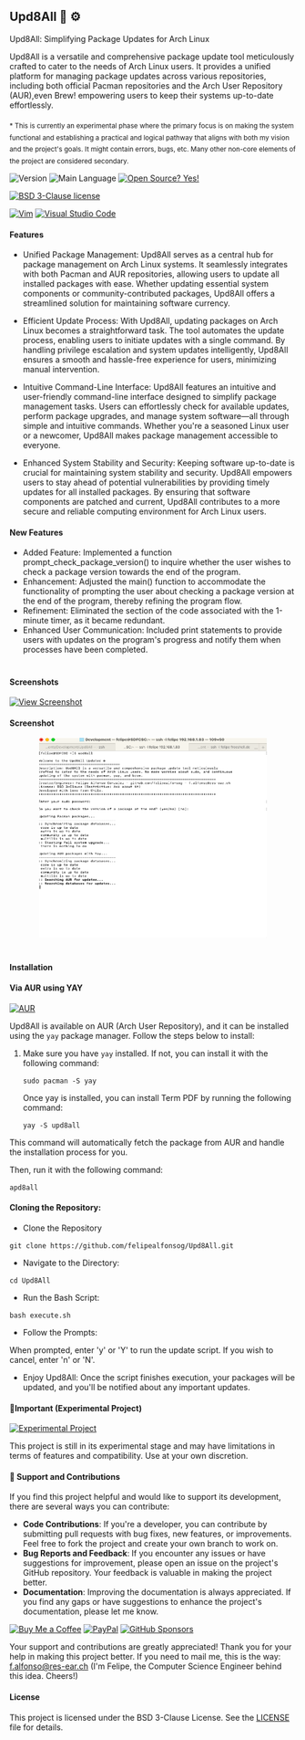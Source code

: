 ## Upd8All 🔄 ⚙

Upd8All: Simplifying Package Updates for Arch Linux

Upd8All is a versatile and comprehensive package update tool meticulously crafted to cater to the needs of Arch Linux users. It provides a unified platform for managing package updates across various repositories, including both official Pacman repositories and the Arch User Repository (AUR),even Brew! empowering users to keep their systems up-to-date effortlessly.

<sub>* This is currently an experimental phase where the primary focus is on making the system functional and establishing a practical and logical pathway that aligns with both my vision and the project's goals. It might contain errors, bugs, etc. Many other non-core elements of the project are considered secondary.</sub>

![Version](https://img.shields.io/github/release/felipealfonsog/Upd8All.svg?style=flat&color=blue)
![Main Language](https://img.shields.io/github/languages/top/felipealfonsog/Upd8All.svg?style=flat&color=blue)
[![Open Source? Yes!](https://badgen.net/badge/Open%20Source%20%3F/Yes%21/blue?icon=github)](https://github.com/Naereen/badges/)

[![BSD 3-Clause license](https://img.shields.io/badge/License-BSD%203--Clause-blue.svg)](https://opensource.org/licenses/BSD-3-Clause)

<!--
[![GPL license](https://img.shields.io/badge/License-GPL-blue.svg)](http://perso.crans.org/besson/LICENSE.html)
-->

[![Vim](https://img.shields.io/badge/--019733?logo=vim)](https://www.vim.org/)
[![Visual Studio Code](https://img.shields.io/badge/--007ACC?logo=visual%20studio%20code&logoColor=ffffff)](https://code.visualstudio.com/)

#### Features

- Unified Package Management: Upd8All serves as a central hub for package management on Arch Linux systems. It seamlessly integrates with both Pacman and AUR repositories, allowing users to update all installed packages with ease. Whether updating essential system components or community-contributed packages, Upd8All offers a streamlined solution for maintaining software currency.

- Efficient Update Process: With Upd8All, updating packages on Arch Linux becomes a straightforward task. The tool automates the update process, enabling users to initiate updates with a single command. By handling privilege escalation and system updates intelligently, Upd8All ensures a smooth and hassle-free experience for users, minimizing manual intervention.

- Intuitive Command-Line Interface: Upd8All features an intuitive and user-friendly command-line interface designed to simplify package management tasks. Users can effortlessly check for available updates, perform package upgrades, and manage system software—all through simple and intuitive commands. Whether you're a seasoned Linux user or a newcomer, Upd8All makes package management accessible to everyone.

- Enhanced System Stability and Security: Keeping software up-to-date is crucial for maintaining system stability and security. Upd8All empowers users to stay ahead of potential vulnerabilities by providing timely updates for all installed packages. By ensuring that software components are patched and current, Upd8All contributes to a more secure and reliable computing environment for Arch Linux users.

#### New Features

- Added Feature: Implemented a function prompt_check_package_version() to inquire whether the user wishes to check a package version towards the end of the program.
- Enhancement: Adjusted the main() function to accommodate the functionality of prompting the user about checking a package version at the end of the program, thereby refining the program flow.
- Refinement: Eliminated the section of the code associated with the 1-minute timer, as it became redundant.
- Enhanced User Communication: Included print statements to provide users with updates on the program's progress and notify them when processes have been completed.

#

#### Screenshots

[![View Screenshot](https://img.shields.io/badge/View-Screenshot-green)](#)

#### Screenshot

<p align="center">
  <img src="./images/sshot.png" alt="Screenshot" width="400" height="350">
</p>

#

#### Installation
#### Via AUR using YAY

[![AUR](https://img.shields.io/aur/version/upd8all)](https://aur.archlinux.org/packages/upd8all)

<!-- 
[![AUR](https://img.shields.io/aur/version/upd8all.svg)](https://aur.archlinux.org/packages/upd8all)
-->

<!-- 
https://aur.archlinux.org/packages/upd8all
-->

Upd8All is available on AUR (Arch User Repository), and it can be installed using the `yay` package manager. Follow the steps below to install:

1. Make sure you have `yay` installed. If not, you can install it with the following command:
   
   ```
   sudo pacman -S yay
   ```
   Once yay is installed, you can install Term PDF by running the following command:
   
   ```
   yay -S upd8all
   ```
This command will automatically fetch the package from AUR and handle the installation process for you.

Then, run it with the following command:

```
apd8all
```

#### Cloning the Repository: 

 - Clone the Repository

```
git clone https://github.com/felipealfonsog/Upd8All.git
```

 - Navigate to the Directory:

```
cd Upd8All
```

 - Run the Bash Script:

```
bash execute.sh
```

 - Follow the Prompts:

When prompted, enter 'y' or 'Y' to run the update script.
If you wish to cancel, enter 'n' or 'N'.


 - Enjoy Upd8All:
Once the script finishes execution, your packages will be updated, and you'll be notified about any important updates.


#### 📝Important (Experimental Project)

[![Experimental Project](https://img.shields.io/badge/Project-Type%3A%20Experimental-blueviolet)](#)

This project is still in its experimental stage and may have limitations in terms of features and compatibility. Use at your own discretion.

#### 🤝 Support and Contributions

If you find this project helpful and would like to support its development, there are several ways you can contribute:

- **Code Contributions**: If you're a developer, you can contribute by submitting pull requests with bug fixes, new features, or improvements. Feel free to fork the project and create your own branch to work on.
- **Bug Reports and Feedback**: If you encounter any issues or have suggestions for improvement, please open an issue on the project's GitHub repository. Your feedback is valuable in making the project better.
- **Documentation**: Improving the documentation is always appreciated. If you find any gaps or have suggestions to enhance the project's documentation, please let me know.

[![Buy Me a Coffee](https://img.shields.io/badge/Buy%20Me%20a%20Coffee-%E2%98%95-FFDD00?style=flat-square&logo=buy-me-a-coffee&logoColor=black)](https://www.buymeacoffee.com/felipealfonsog)
[![PayPal](https://img.shields.io/badge/Donate%20with-PayPal-00457C?style=flat-square&logo=paypal&logoColor=white)](https://www.paypal.me/felipealfonsog)
[![GitHub Sponsors](https://img.shields.io/badge/Sponsor%20me%20on-GitHub-%23EA4AAA?style=flat-square&logo=github-sponsors&logoColor=white)](https://github.com/sponsors/felipealfonsog)

Your support and contributions are greatly appreciated! Thank you for your help in making this project better. If you need to mail me, this is the way: f.alfonso@res-ear.ch (I'm Felipe, the Computer Science Engineer behind this idea. Cheers!)

#### License

This project is licensed under the BSD 3-Clause License. See the [LICENSE](LICENSE) file for details.
